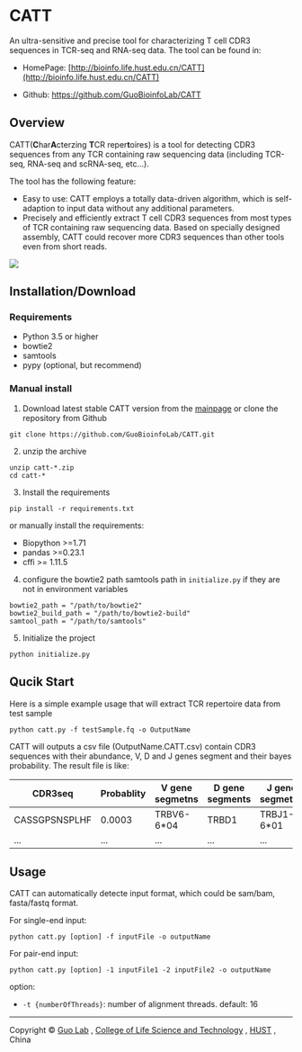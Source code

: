# CATT
An ultra-sensitive and precise tool for characterizing T cell CDR3 sequences in TCR-seq and RNA-seq data. The tool can be found in:

* HomePage: [http://bioinfo.life.hust.edu.cn/CATT](http://bioinfo.life.hust.edu.cn/CATT)

* Github: https://github.com/GuoBioinfoLab/CATT



## Overview

CATT(**C**har**A**cterzing **T**CR reper**t**oires) is a tool for detecting CDR3 sequences from any TCR containing raw sequencing data (including TCR-seq, RNA-seq and scRNA-seq, etc...). 

The tool has the following feature:
* Easy to use: CATT employs a totally data-driven algorithm, which is self-adaption to input data without any additional parameters.
* Precisely and efficiently extract T cell CDR3 sequences from most types of TCR containing raw sequencing data. Based on specially designed assembly, CATT could recover more CDR3 sequences than other tools even from short reads.




![](http://23.106.150.157/liuchengjiantu.jpg)


## Installation/Download

### Requirements


* Python 3.5 or higher
* bowtie2
* samtools
* pypy (optional, but recommend)

### Manual install
1. Download latest stable CATT version from the [mainpage](http://23.106.150.157/CATT_1.0.zip) or clone the repository from Github
```
git clone https://github.com/GuoBioinfoLab/CATT.git
```

2. unzip the archive 
```
unzip catt-*.zip
cd catt-*
```
3. Install the requirements 
``` 
pip install -r requirements.txt
```
or manually install the requirements:

* Biopython >=1.71
* pandas >=0.23.1
* cffi >= 1.11.5

4. configure the bowtie2 path samtools path in `initialize.py` if they are not in environment variables 

```
bowtie2_path = "/path/to/bowtie2"
bowtie2_build_path = "/path/to/bowtie2-build"
samtool_path = "/path/to/samtools"
```
5. Initialize the project 
```
python initialize.py
```




## Qucik Start
Here is a simple example usage that will extract TCR repertoire data from test sample
```
python catt.py -f testSample.fq -o OutputName
```
CATT will outputs a csv file (OutputName.CATT.csv) contain CDR3 sequences with their abundance, V, D and J genes segment and their bayes probability. The result file is like:

| CDR3seq | Probablity | V gene segmetns | D gene segments | J gene segmetns | Frequency |
| --- | --- | --- | --- | --- | --- |
| CASSGPSNSPLHF |0.0003 | TRBV6-6*04 | TRBD1 | TRBJ1-6*01 |14 |
| ... |... | ... | ... | ... |... |

## Usage
CATT can automatically detecte input format, which could be sam/bam, fasta/fastq format.

For single-end input:
```
python catt.py [option] -f inputFile -o outputName
```

For pair-end input:
```
python catt.py [option] -1 inputFile1 -2 inputFile2 -o outputName
```


option:

* `-t {numberOfThreads}`: number of alignment threads. default: 16

---

Copyright © [Guo Lab](http://bioinfo.life.hust.edu.cn/) , [College of Life Science and Technology](http://life.hust.edu.cn/) , [HUST](http://www.hust.edu.cn/) , China